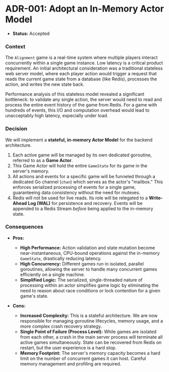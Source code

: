 
# ADR-001: Adopt an In-Memory Actor Model

*   **Status:** Accepted

### Context

The `Alignment` game is a real-time system where multiple players interact concurrently within a single game instance. Low latency is a critical product requirement. An initial architectural consideration was a traditional stateless web server model, where each player action would trigger a request that reads the current game state from a database (like Redis), processes the action, and writes the new state back.

Performance analysis of this stateless model revealed a significant bottleneck: to validate any single action, the server would need to read and process the entire event history of the game from Redis. For a game with hundreds of events, this I/O and computation overhead would lead to unacceptably high latency, especially under load.

### Decision

We will implement a **stateful, in-memory Actor Model** for the backend architecture.

1.  Each active game will be managed by its own dedicated goroutine, referred to as a **Game Actor**.
2.  This Game Actor will hold the entire `GameState` for its game in the server's memory.
3.  All actions and events for a specific game will be funneled through a dedicated Go channel (`chan`) which serves as the actor's "mailbox." This enforces serialized processing of events for a single game, guaranteeing data consistency without the need for mutexes.
4.  Redis will not be used for live reads. Its role will be relegated to a **Write-Ahead Log (WAL)** for persistence and recovery. Events will be appended to a Redis Stream *before* being applied to the in-memory state.

### Consequences

*   **Pros:**
    *   **High Performance:** Action validation and state mutation become near-instantaneous, CPU-bound operations against the in-memory `GameState`, drastically reducing latency.
    *   **High Concurrency:** Different games run in isolated, parallel goroutines, allowing the server to handle many concurrent games efficiently on a single machine.
    *   **Simplified Logic:** The serialized, single-threaded nature of processing within an actor simplifies game logic by eliminating the need to reason about race conditions or lock contention for a given game's state.

*   **Cons:**
    *   **Increased Complexity:** This is a stateful architecture. We are now responsible for managing goroutine lifecycles, memory usage, and a more complex crash recovery strategy.
    *   **Single Point of Failure (Process Level):** While games are isolated from each other, a crash in the main server process will terminate all active games simultaneously. State can be recovered from Redis on restart, but the user experience is a hard stop.
    *   **Memory Footprint:** The server's memory capacity becomes a hard limit on the number of concurrent games it can host. Careful memory management and profiling are required.
